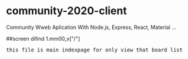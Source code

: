 # community-2020-client

Community Wweb Aplication With Node.js, Express, React, Material ...

##screen difind
1.mm00_v["/"]

<pre>
this file is main indexpage for only view that board list
</pre>
